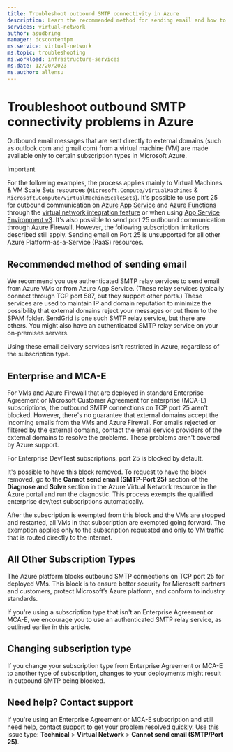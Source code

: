 ```yaml
---
title: Troubleshoot outbound SMTP connectivity in Azure
description: Learn the recommended method for sending email and how to troubleshoot problems with outbound SMTP connectivity in Azure.
services: virtual-network
author: asudbring
manager: dcscontentpm
ms.service: virtual-network
ms.topic: troubleshooting
ms.workload: infrastructure-services
ms.date: 12/20/2023
ms.author: allensu
---
```


# Troubleshoot outbound SMTP connectivity problems in Azure

Outbound email messages that are sent directly to external domains (such as outlook.com and gmail.com) from a virtual machine (VM) are made available only to certain subscription types in Microsoft Azure. 

> [!IMPORTANT]
> For the following examples, the process applies mainly to Virtual Machines & VM Scale Sets resources (`Microsoft.Compute/virtualMachines` & `Microsoft.Compute/virtualMachineScaleSets`). It's possible to use port 25 for outbound communication on [Azure App Service](https://azure.microsoft.com/services/app-service) and [Azure Functions](https://azure.microsoft.com/services/functions) through the [virtual network integration feature](/azure/app-service/overview-vnet-integration#application-routing) or when using [App Service Environment v3](../app-service/environment/networking.md#network-routing). It's also possible to send port 25 outbound communication through Azure Firewall. However, the following subscription limitations described still apply. Sending email on Port 25 is unsupported for all other Azure Platform-as-a-Service (PaaS) resources. 

## Recommended method of sending email

We recommend you use authenticated SMTP relay services to send email from Azure VMs or from Azure App Service. (These relay services typically connect through TCP port 587, but they support other ports.) These services are used to maintain IP and domain reputation to minimize the possibility that external domains reject your messages or put them to the SPAM folder. [SendGrid](https://sendgrid.com/partners/azure/) is one such SMTP relay service, but there are others. You might also have an authenticated SMTP relay service on your on-premises servers.

Using these email delivery services isn't restricted in Azure, regardless of the subscription type.

## Enterprise and MCA-E

For VMs and Azure Firewall that are deployed in standard Enterprise Agreement or Microsoft Customer Agreement for enterprise (MCA-E) subscriptions, the outbound SMTP connections on TCP port 25 aren't blocked. However, there's no guarantee that external domains accept the incoming emails from the VMs and Azure Firewall. For emails rejected or filtered by the external domains, contact the email service providers of the external domains to resolve the problems. These problems aren't covered by Azure support.

For Enterprise Dev/Test subscriptions, port 25 is blocked by default.

It's possible to have this block removed. To request to have the block removed, go to the **Cannot send email (SMTP-Port 25)** section of the **Diagnose and Solve** section in the Azure Virtual Network resource in the Azure portal and run the diagnostic. This process exempts the qualified enterprise dev/test subscriptions automatically.

After the subscription is exempted from this block and the VMs are stopped and restarted, all VMs in that subscription are exempted going forward. The exemption applies only to the subscription requested and only to VM traffic that is routed directly to the internet. 

## All Other Subscription Types 

The Azure platform blocks outbound SMTP connections on TCP port 25 for deployed VMs. This block is to ensure better security for Microsoft partners and customers, protect Microsoft’s Azure platform, and conform to industry standards. 

If you're using a subscription type that isn't an Enterprise Agreement or MCA-E, we encourage you to use an authenticated SMTP relay service, as outlined earlier in this article.

## Changing subscription type

If you change your subscription type from Enterprise Agreement or MCA-E to another type of subscription, changes to your deployments might result in outbound SMTP being blocked.  

## Need help? Contact support

If you're using an Enterprise Agreement or MCA-E subscription and still need help, [contact support](https://portal.azure.com/?#blade/Microsoft_Azure_Support/HelpAndSupportBlade) to get your problem resolved quickly. Use this issue type: **Technical** > **Virtual Network** > **Cannot send email (SMTP/Port 25)**.